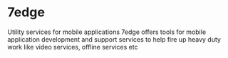 7edge
=====

Utility services for mobile applications
7edge offers tools for mobile application development
and support services to help fire up heavy duty work like
video services, offline services etc
